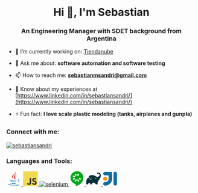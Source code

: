 <h1 align="center">Hi 👋, I'm Sebastian</h1>
<h3 align="center">An Engineering Manager with SDET background from Argentina</h3>

- 🔭 I’m currently working on: [Tiendanube](https://www.tiendanube.com/ingenieria)

- 💬 Ask me about: **software automation and software testing**

- 📫 How to reach me: **sebastianmsandri@gmail.com**

- 📄 Know about my experiences at [https://www.linkedin.com/in/sebastiansandri/](https://www.linkedin.com/in/sebastiansandri/)

- ⚡ Fun fact: **I love scale plastic modeling (tanks, airplanes and gunpla)**

<h3 align="left">Connect with me:</h3>
<p align="left">
<a href="https://linkedin.com/in/sebastiansandri" target="blank"><img align="center" src="https://raw.githubusercontent.com/rahuldkjain/github-profile-readme-generator/master/src/images/icons/Social/linked-in-alt.svg" alt="sebastiansandri" height="30" width="40" /></a>
</p>

<h3 align="left">Languages and Tools:</h3>
<p align="left"> 
  <a href="https://www.java.com" target="_blank"> 
    <img src="https://raw.githubusercontent.com/devicons/devicon/master/icons/java/java-original.svg" alt="java" width="40" height="40"/> 
  </a> 
  <a href="https://developer.mozilla.org/en-US/docs/Web/JavaScript" target="_blank"> 
    <img src="https://raw.githubusercontent.com/devicons/devicon/master/icons/javascript/javascript-original.svg" alt="javascript" width="40" height="40"/> 
  </a> 
  <a href="https://www.selenium.dev" target="_blank"> 
   <img src="https://raw.githubusercontent.com/detain/svg-logos/780f25886640cef088af994181646db2f6b1a3f8/svg/selenium-logo.svg" alt="selenium" width="40" height="40"/> 
  </a> 
  <a href="https://cucumber.io" target="_blank"> 
   <img src="https://raw.githubusercontent.com/devicons/devicon/master/icons/cucumber/cucumber-plain.svg" alt="cucumber" width="40" height="40"/> 
  </a> 
  <a href="https://gradle.org" target="_blank"> 
   <img src="https://raw.githubusercontent.com/devicons/devicon/master/icons/gradle/gradle-plain.svg" alt="gradle" width="40" height="40"/> 
  </a> 
  <a href="https://www.jetbrains.com/idea" target="_blank"> 
   <img src="https://raw.githubusercontent.com/devicons/devicon/master/icons/intellij/intellij-original.svg" alt="intellij" width="40" height="40"/> 
  </a> 
</p>
